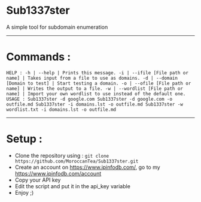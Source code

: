 # Sub1337ster
A simple tool for subdomain enumeration

-------------------------------------------------------------------------------------------------------------------------------------------------------------------------

# Commands :

`HELP :
       -h | --help | Prints this message.
       -i | --ifile [File path or name] | Takes input from a file to use as domains.
       -d | --domain [Domain to test] | Start testing a domain.
       -o | --ofile [File path or name] | Writes the output to a file.
       -w | --wordlist [File path or name] | Import your own wordlist to use instead of the default one.
USAGE :
       Sub1337ster -d google.com
       Sub1337ster -d google.com -o outfile.md
       Sub1337ster -i domains.lst -o outfile.md
       Sub1337ster -w wordlist.txt -i domains.lst -o outfile.md`

-------------------------------------------------------------------------------------------------------------------------------------------------------------------------

# Setup :

- Clone the repository using : `git clone https://github.com/MoroccanTea/Sub1337ster.git`
- Create an account on https://www.ipinfodb.com/, go to my https://www.ipinfodb.com/account
- Copy your API key
- Edit the script and put it in the api_key variable
- Enjoy ;)
